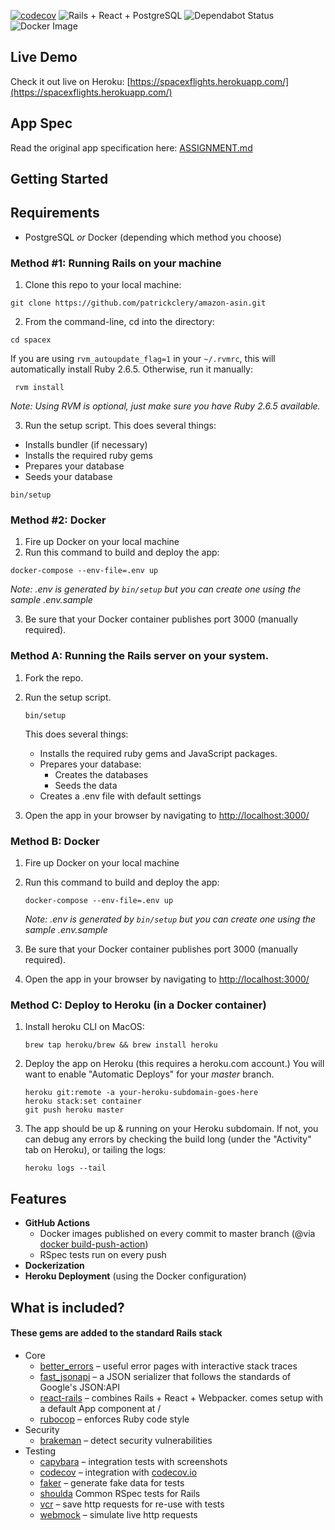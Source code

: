 [![codecov](https://codecov.io/gh/patrickclery/spacex/branch/master/graph/badge.svg)](https://codecov.io/gh/patrickclery/spacex)
![Rails + React + PostgreSQL](https://github.com/patrickclery/spacex/workflows/Rails%20+%20React%20+%20PostgreSQL/badge.svg)
![Dependabot Status](https://badgen.net/dependabot/patrickclery/spacex/?icon=dependabot)
![Docker Image](https://badgen.net/docker/size/patrickclery/spacex/latest/amd64)

## Live Demo

Check it out live on Heroku: [https://spacexflights.herokuapp.com/](https://spacexflights.herokuapp.com/)

## App Spec

Read the original app specification here: [ASSIGNMENT.md](ASSIGNMENT.md)

## Getting Started

## Requirements

* PostgreSQL *or* Docker (depending which method you choose)

### Method #1: Running Rails on your machine

1. Clone this repo to your local machine:

```shell script
git clone https://github.com/patrickclery/amazon-asin.git
```

2. From the command-line, cd into the directory: 

```shell script
cd spacex
```

 If you are using `rvm_autoupdate_flag=1` in your `~/.rvmrc`, this will automatically install Ruby 2.6.5. Otherwise, run it manually:
 
```shell script
 rvm install
```

_Note: Using RVM is optional, just make sure you have Ruby 2.6.5 available._ 

3. Run the setup script. This does several things:
- Installs bundler (if necessary)
- Installs the required ruby gems
- Prepares your database
- Seeds your database

```shell script
bin/setup
```

### Method #2: Docker

1. Fire up Docker on your local machine
2. Run this command to build and deploy the app:

```shell script
docker-compose --env-file=.env up
```

_Note: .env is generated by `bin/setup` but you can create one using the sample .env.sample_

3. Be sure that your Docker container publishes port 3000 (manually required).

### Method A: Running the Rails server on your system.

1. Fork the repo.

2. Run the setup script.

    ```shell script
    bin/setup
    ```
    This does several things:
    
    - Installs the required ruby gems and JavaScript packages.
    - Prepares your database:
        - Creates the databases
        - Seeds the data
    - Creates a .env file with default settings
    
3. Open the app in your browser by navigating to [http://localhost:3000/](http://localhost:3000/) 

### Method B: Docker

1. Fire up Docker on your local machine
2. Run this command to build and deploy the app:

    ```shell script
    docker-compose --env-file=.env up
    ```
    
    _Note: .env is generated by `bin/setup` but you can create one using the sample .env.sample_

3. Be sure that your Docker container publishes port 3000 (manually required).

4. Open the app in your browser by navigating to [http://localhost:3000/](http://localhost:3000/)

### Method C: Deploy to Heroku (in a Docker container)

1. Install heroku CLI on MacOS:

    ```shell script
    brew tap heroku/brew && brew install heroku
    ```

2. Deploy the app on Heroku (this requires a heroku.com account.) You will want to enable "Automatic Deploys" for your _master_ branch.

    ```shell script
    heroku git:remote -a your-heroku-subdomain-goes-here
    heroku stack:set container
    git push heroku master
    ```

3. The app should be up & running on your Heroku subdomain. If not, you can debug any errors by checking the build long (under the "Activity" tab on Heroku), or tailing the logs:

    ```shell script
    heroku logs --tail
    ```

## Features

- **GitHub Actions**
    - Docker images published on every commit to master branch (@via [docker build-push-action](https://github.com/docker/build-push-action))
    - RSpec tests run on every push
- **Dockerization**
- **Heroku Deployment** (using the Docker configuration)

## What is included?

#### These gems are added to the standard Rails stack

* Core
    * [better_errors](https://github.com/charliesome/better_errors) – useful error pages with interactive stack traces
    * [fast_jsonapi](https://github.com/Netflix/fast_jsonapi) – a JSON serializer that follows the standards of Google's JSON:API
    * [react-rails](https://github.com/reactjs/react-rails) – combines Rails + React + Webpacker. comes setup with a default App component at /
    * [rubocop](https://github.com/rubocop-hq/rubocop) – enforces Ruby code style
* Security
    * [brakeman](https://github.com/presidentbeef/brakeman) – detect security vulnerabilities
* Testing
    * [capybara](https://github.com/teamcapybara/capybara) – integration tests with screenshots
    * [codecov](https://github.com/codecov/codecov-ruby) – integration with [codecov.io](https://codecov.io/)
    * [faker](https://github.com/faker-ruby/faker) – generate fake data for tests
    * [shoulda](https://github.com/thoughtbot/shoulda) Common RSpec tests for Rails
    * [vcr](https://github.com/vcr/vcr) – save http requests for re-use with tests
    * [webmock](https://github.com/bblimke/webmock) – simulate live http requests


